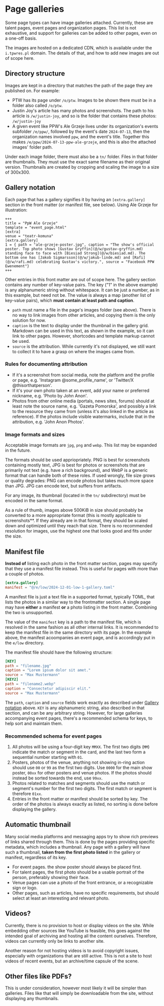 # Page galleries

Some page types can have image galleries attached. Currently, these are talent pages, event pages and organization pages.
This list is not exhaustive, and support for galleries can be added to other pages, even on a one-off basis.

The images are hosted on a dedicated CDN, which is available under the `i.tpwres.pl` domain. The details of that,
and how to add new images are out of scope here.

## Directory structure

Images are kept in a directory that matches the path of the page they are published on. For example:

* PTW has its page under `/o/ptw`. Images to be shown there must be in a folder also called `/o/ptw`.
* Justin Joy's article has many photos and screenshots. The path to his article is `/w/justin-joy`, and so is the folder that contains these photos: `/w/justin-joy`
* A given event like PPW's Ale Grzeje lives under its organization's events subfolder `/e/ppw/`, followed by the event's date `2024-07-13`, then the organization names involved `ppw`, and the event's title. Together this makes `/e/ppw/2024-07-13-ppw-ale-grzeje`, and this is also the attached images' folder path.

Under each image folder, there must also be a `tn/` folder. Files in that folder are thumbnails. They must use the exact same filename as their original version. Thumbnails are created by cropping and scaling the image to a size of 300x300.

## Gallery notation

Each page that has a gallery signifies it by having an `[extra.gallery]` section in the front matter (or manifest file, see below). Using Ale Grzeje for illustration:

```
+++
title = "PpW Ale Grzeje"
template = "event_page.html"
[extra]
venue = "teatr-komuna"
[extra.gallery]
1 = { path = "ale-grzeje-poster.jpg", caption = "The show's official poster. Top photo shows [Gustav Gryffin](@/w/gustav-gryffin.md) standing face to face with [Biesiad Strong](@/w/biesiad.md). The bottom one has [Jakob Sigmarsson](@/w/jakub-linde.md) and [Rafi](@/w/rafi.md) celebrating Gustav's victory.", source = "Facebook PPW Ewenement"}
+++
```

Other entries in this front matter are out of scope here. The gallery section contains any number of key-value pairs.
The key ("1" in the above example) is any alphanumeric string without whitespace. It can be just a number, as in this example,
but need not be.
The value is always a map (another list of key-value pairs), which **must contain at least path and caption**.

* `path` must name a file in the page's images folder (see above). There is no way to link images from other articles, and copying them is the only solution for now.
* `caption` is the text to display under the thumbnail in the gallery grid. Markdown can be used in this text, as shown in the example, so it can link to other pages. However, shortcodes and template markup cannot be used.
* `source` is the attribution. While currently it's not displayed, we still want to collect it to have a grasp on where the images came from.

### Rules for documenting attribution

* If it's a screenshot from social media, note the platform and the profile or page, e.g. 'Instagram @some_profile_name', or 'Twitter/X @thisorthatperson'.
* If it's your own photo taken at an event, add your name or preferred nickname, e.g. 'Photo by John Anon'.
* Photos from other online media (portals, news sites, forums) should at least note the source name, e.g. 'Gazeta Pomorska', and possibly a link to the resource they came from (unless it's also linked in the article as reference). If the photos include visible watermarks, include that in the attribution, e.g. 'John Anon Photos'.

### Image formats and sizes

Acceptable image formats are `jpg`, `png` and `webp`. This list may be expanded in the future.

The formats should be used appriopriately. PNG is best for screenshots containing mostly text, JPG is best for photos or screenshots that are primarily not text (e.g. have a rich background), and WebP is a generic format that can handle both of these roles.
If used wrongly, file size grows or quality degrades: PNG can encode photos but takes much more space than JPG. JPG can encode text, but suffers from artifacts.

For any image, its thumbnail (located in the `tn/` subdirectory) must be encoded in the same format.

As a rule of thumb, images above 500KiB in size should probably be converted to a more appropriate format (this is mostly applicable to screenshots**. If they already are in that format, they should be scaled down and optimized until they reach that size.
There is no recommended resolution for images, use the highest one that looks good and fits under the size.

## Manifest file

**Instead of** listing each photo in the front matter section, pages may specify that they use a manifest file instead.
This is useful for pages with more than a couple of photos.

```toml
[extra.gallery]
manifest = "@/e/low/2024-12-01-low-1-gallery.toml"
```

A manifest file is just a text file in a supported format, typically TOML, that lists the photos in a similar way to the frontmatter section. A single page may have **either** a manifest **or** a photo listing in the front matter. Combining the two is unsupported.

The value of the `manifest` key is a path to the manifest file, which is resolved in the same fashion as all other internal links.
It is recommended to keep the manifest file in the same directory with its page. In the example above, the manifest acoompanies an event page, and is accordingly put in the `e/low` directory.

The manifest file should have the following structure:

```toml
[KEY]
path = "filename.jpg"
caption = "Lorem ipsum dolor sit amet."
source = "Max Mustermann"
[KEY2]
path = "filename2.webp"
caption = "Consectetur adipiscir elit."
source = "Max Mustermann"
```

The `path`, `caption` and `source` fields work exactly as described under [Gallery notation](#gallery-notation) above.
`KEY` is any alphanumeric string, also described in that section, and can be any arbitrary string. However, for large galleries accompanying event pages, there's a recommended schema for keys, to help sort and maintain them.

### Recommended schema for event pages

1. All photos will be using a four-digit key `MMXX`. The first two digits (`MM`) indicate the match or segment in the card, and the last two form a sequential number starting with `01`.
2. Posters, photos of the venue, anything not showing in-ring action should use `00` or `99` as the first two digits. Use `0000` for the main show poster, `00xx` for other posters and venue photos. If the photos should instead be sorted towards the end, use `99xx`.
3. Photos related to matches and segments should use the match or segment's number for the first two digits. The first match or segment is therefore `01xx`.
4. Entries in the front matter or manifest should be sorted by key. The order of the photos is always exactly as listed, no sorting is done before displaying the gallery.

## Automatic thumbnail

Many social media platforms and messaging apps try to show rich previews of links shared through them. This is done by the pages providing specific metadata, which includes a thumbnail.
Any page with a gallery will have such a thumbnail, **taken from the first photo listed** in the gallery or manifest, regardless of its key.

* For event pages. the show poster should always be placed first.
* For talent pages, the first photo should be a usable portrait of the person, preferably showing their face.
* Venue pages can use a photo of the front entrance, or a recognizable sign or logo.
* Other pages, such as articles, have no specific requirements, but should select at least an interesting and relevant photo.

## Videos?

Currently, there is no provision to host or display videos on the site. While embedding other sources like YouTube is feasible, this goes against the intended goal of archiving and hosting all the content ourselves. Therefore, videos can currently only be links to another site.

Another reason for not hosting videos is to avoid copyright issues, especially with organizations that are still active.
This is not a site to host videos of recent events, but an archive/time capsule of the scene.

## Other files like PDFs?

This is under consideration, however most likely it will be simpler than galleries. Files like that will simply be downloadable from the site, without displaying any thumbnails.
